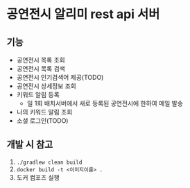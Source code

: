# 공연전시 알리미 rest api 서버

## 기능
- 공연전시 목록 조회
- 공연전시 목록 검색
- 공연전시 인기검색어 제공(TODO)
- 공연전시 상세정보 조회
- 키워드 알림 등록
    - 일 1회 배치서버에서 새로 등록된 공연전시에 한하여 메일 발송
- 나의 키워드 알림 조회
- 소셜 로그인(TODO)

## 개발 시 참고
1. `./gradlew clean build`
2. `docker build -t <이미지이름> .`
3. 도커 컴포즈 실행
